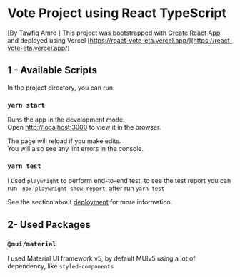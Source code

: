 # Vote Project using React TypeScript

[By Tawfiq Amro ] This project was bootstrapped with [Create React App](https://github.com/facebook/create-react-app) and deployed using Vercel
[https://react-vote-eta.vercel.app/](https://react-vote-eta.vercel.app/)
## 1 - Available Scripts

In the project directory, you can run:

### `yarn start`

Runs the app in the development mode.\
Open [http://localhost:3000](http://localhost:3000) to view it in the browser.

The page will reload if you make edits.\
You will also see any lint errors in the console.

### `yarn test`

I used `playwright` to perform end-to-end test, to see the test report you can run ` npx playwright show-report`, after run `yarn test`


See the section about [deployment](https://facebook.github.io/create-react-app/docs/deployment) for more information.


## 2- Used Packages

### `@mui/material`

I used Material UI framework v5, by default MUIv5 using a lot of dependency, like `styled-components`
